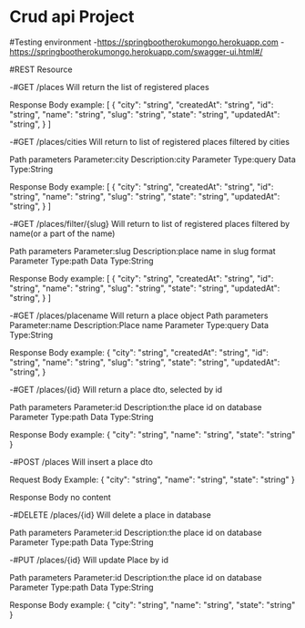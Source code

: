 # Crud api Project


#Testing environment
-https://springbootherokumongo.herokuapp.com
-https://springbootherokumongo.herokuapp.com/swagger-ui.html#/

#REST Resource

-#GET /places
Will return the list of registered places

Response Body example:
[
  {
    "city": "string",
    "createdAt": "string",
    "id": "string",
    "name": "string",
    "slug": "string",
    "state": "string",
    "updatedAt": "string",
  }
]

-#GET /places/cities
Will return to list of registered places filtered by cities

Path parameters
Parameter:city	Description:city	Parameter Type:query Data Type:String

Response Body example:
[
  {
    "city": "string",
    "createdAt": "string",
    "id": "string",
    "name": "string",
    "slug": "string",
    "state": "string",
    "updatedAt": "string",
  }
]

-#GET /places/filter/{slug}
Will return to list of registered places filtered by name(or a part of the name)

Path parameters
Parameter:slug	Description:place name in slug format	Parameter Type:path Data Type:String

Response Body example:
[
  {
    "city": "string",
    "createdAt": "string",
    "id": "string",
    "name": "string",
    "slug": "string",
    "state": "string",
    "updatedAt": "string",
  }
]

-#GET /places/placename
Will return a place object
Path parameters
Parameter:name	Description:Place name	Parameter Type:query Data Type:String

Response Body example:
 {
    "city": "string",
    "createdAt": "string",
    "id": "string",
    "name": "string",
    "slug": "string",
    "state": "string",
    "updatedAt": "string",
  }

  
 -#GET /places/{id}
 Will return a place dto, selected by id
 
Path parameters
Parameter:id	Description:the place id on database	Parameter Type:path  Data Type:String

Response Body example:
{
  "city": "string",
  "name": "string",
  "state": "string"
}


-#POST /places
Will insert a place dto

Request Body Example:
{
  "city": "string",
  "name": "string",
  "state": "string"
}

Response Body
no content


-#DELETE /places/{id}
Will delete a place in database

Path parameters
Parameter:id	Description:the place id on database	Parameter Type:path  Data Type:String

-#PUT /places/{id}
Will update Place by id 

Path parameters
Parameter:id	Description:the place id on database	Parameter Type:path  Data Type:String

Response Body example:
{
  "city": "string",
  "name": "string",
  "state": "string"
}
